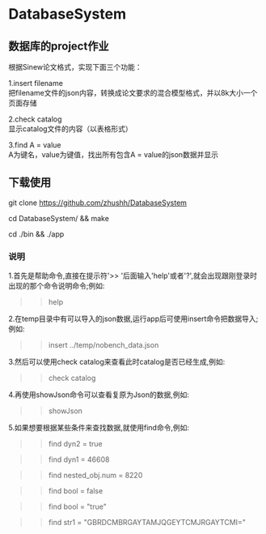 # DatabaseSystem
## 数据库的project作业
根据Sinew论文格式，实现下面三个功能：

1.insert filename    
  把filename文件的json内容，转换成论文要求的混合模型格式，并以8k大小一个页面存储
  
2.check catalog    
  显示catalog文件的内容（以表格形式）
  
3.find A = value   
  A为键名，value为键值，找出所有包含A = value的json数据并显示

## 下载使用
git clone https://github.com/zhushh/DatabaseSystem

cd DatabaseSystem/ && make

cd ./bin && ./app

### 说明
1.首先是帮助命令,直接在提示符'>> '后面输入'help'或者'?',就会出现跟刚登录时出现的那个命令说明命令;例如:

>> help

2.在temp目录中有可以导入的json数据,运行app后可使用insert命令把数据导入;例如:

>> insert ../temp/nobench\_data.json

3.然后可以使用check catalog来查看此时catalog是否已经生成,例如:

>> check catalog

4.再使用showJson命令可以查看复原为Json的数据,例如:

>> showJson

5.如果想要根据某些条件来查找数据,就使用find命令,例如:

>> find dyn2 = true

>> find dyn1 = 46608

>> find nested\_obj.num = 8220

>> find bool = false

>> find bool = "true"

>> find str1 = "GBRDCMBRGAYTAMJQGEYTCMJRGAYTCMI="

